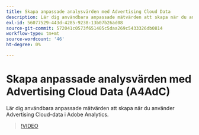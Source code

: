 ```yaml
---
title: Skapa anpassade analysvärden med Advertising Cloud Data
description: Lär dig användbara anpassade mätvärden att skapa när du använder Advertising Cloud-data i Adobe Analytics.
exl-id: 56077529-443d-4285-9238-13b07b26ad08
source-git-commit: 572041c0573f651405c5daa269c5433326db0814
workflow-type: tm+mt
source-wordcount: '46'
ht-degree: 0%

---
```


# Skapa anpassade analysvärden med Advertising Cloud Data (A4AdC)

Lär dig användbara anpassade mätvärden att skapa när du använder Advertising Cloud-data i Adobe Analytics.  

>[!VIDEO](https://video.tv.adobe.com/v/33919)

